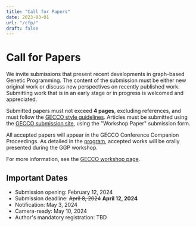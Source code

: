 ```yaml
---
title: "Call for Papers"
date: 2023-03-01
url: "/cfp/"
draft: false
---
```


# Call for Papers

We invite submissions that present recent developments in graph-based Genetic Programming. 
The content of the submission must be either new original work or discuss new perspectives on recently published work. 
Submitting work that is in an early stage or in progress is welcomed and appreciated.

Submitted papers must not exceed **4 pages**, excluding references, and must follow the [GECCO style guidelines](https://gecco-2023.sigevo.org/Paper-Submission-Instructions). 
Articles must be submitted using the [GECCO submission site](https://ssl.linklings.net/conferences/gecco/), using the "Workshop Paper" submission form.

All accepted papers will appear in the GECCO Conference Companion Proceedings. As detailed in the [program](https://graphgp.com/program/), accepted works will be orally presented during the GGP workshop.

For more information, see the [GECCO workshop page](https://gecco-2024.sigevo.org/Call-for-Workshop-Papers).

## Important Dates

+ Submission opening: February 12, 2024
+ Submission deadline: ~~April 8, 2024~~ **April 12, 2024**
+ Notification: May 3, 2024
+ Camera-ready: May 10, 2024
+ Author's mandatory registration: TBD
